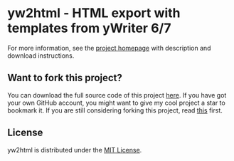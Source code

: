 # yw2html - HTML export with templates from yWriter 6/7

For more information, see the [project homepage](https://peter88213.github.io/yw2html) with description and download instructions.


## Want to fork this project?

You can download the full source code of this project [here](https://github.com/peter88213/yw2html/releases/latest). If you have got your own GitHub account, you might want to give my cool project a star to bookmark it. If you are still considering forking this project, read [this](https://ericgreer.info/post/judging-the-stupidity-of-github-projects/) first.


## License

yw2html is distributed under the [MIT License](http://www.opensource.org/licenses/mit-license.php).



